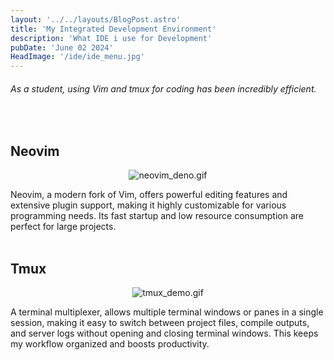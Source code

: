 ```yaml
---
layout: '../../layouts/BlogPost.astro'
title: 'My Integrated Development Environment'
description: 'What IDE i use for Development'
pubDate: 'June 02 2024'
HeadImage: '/ide/ide_menu.jpg'
---
```


###### As a student, using Vim and tmux for coding has been incredibly efficient.

<br>

## Neovim

<center>

![neovim_deno.gif](/ide/neovim_demo.gif)

</center>
Neovim, a modern fork of Vim, offers powerful editing features and extensive plugin support, making it highly customizable for various programming needs. Its fast startup and low resource consumption are perfect for large projects.

<br>
<br>

## Tmux

<center>

![tmux_demo.gif](/ide/tmux_demo.gif)

</center>

A terminal multiplexer, allows multiple terminal windows or panes in a single session, making it easy to switch between project files, compile outputs, and server logs without opening and closing terminal windows. This keeps my workflow organized and boosts productivity.
